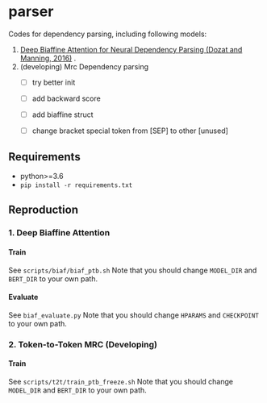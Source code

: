 # parser
Codes for dependency parsing, including following models:
1. [Deep Biaffine Attention for Neural Dependency Parsing (Dozat and Manning, 2016)](https://arxiv.org/abs/1611.01734) .
1. (developing) Mrc Dependency parsing
    -[ ] try better init
    -[ ] add backward score
    -[ ] add biaffine struct
    -[ ] change bracket special token from [SEP] to other [unused]
    

## Requirements
* python>=3.6
* `pip install -r requirements.txt`

## Reproduction
### 1. Deep Biaffine Attention
#### Train
See `scripts/biaf/biaf_ptb.sh`
Note that you should change `MODEL_DIR` and `BERT_DIR` to your own path.
#### Evaluate
See `biaf_evaluate.py`
Note that you should change `HPARAMS` and `CHECKPOINT` to your own path.

### 2. Token-to-Token MRC (Developing)
#### Train
See `scripts/t2t/train_ptb_freeze.sh`
Note that you should change `MODEL_DIR` and `BERT_DIR` to your own path.
